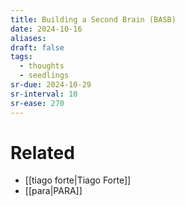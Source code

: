 ```yaml
---
title: Building a Second Brain (BASB)
date: 2024-10-16
aliases: 
draft: false
tags:
  - thoughts
  - seedlings
sr-due: 2024-10-29
sr-interval: 10
sr-ease: 270
---
```

# Related

- [[tiago forte|Tiago Forte]]
- [[para|PARA]]
